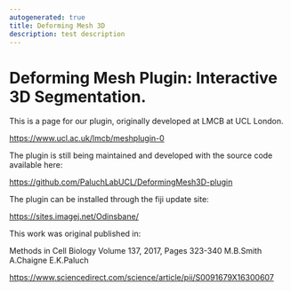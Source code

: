 ```yaml
---
autogenerated: true
title: Deforming Mesh 3D
description: test description
---
```


Deforming Mesh Plugin: Interactive 3D Segmentation.
===================================================

This is a page for our plugin, originally developed at LMCB at UCL London.

https://www.ucl.ac.uk/lmcb/meshplugin-0

The plugin is still being maintained and developed with the source code available here:

https://github.com/PaluchLabUCL/DeformingMesh3D-plugin

The plugin can be installed through the fiji update site:

https://sites.imagej.net/Odinsbane/

This work was original published in:

Methods in Cell Biology Volume 137, 2017, Pages 323-340 M.B.Smith A.Chaigne E.K.Paluch

https://www.sciencedirect.com/science/article/pii/S0091679X16300607
